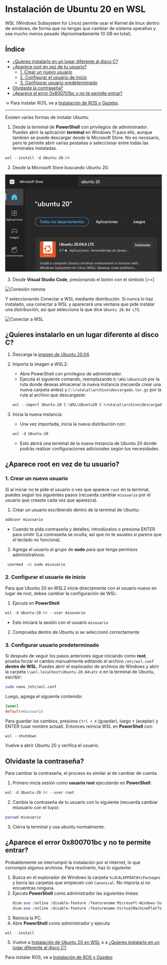 <h1>Instalación de Ubuntu 20 en WSL</h1>

WSL (Windows Subsystem for Linux) permite usar el Kernel de linux dentro de windows, de forma que no tengas que cambiar de sistema operativo y sea mucho menos pesado (Aproximadamente 10 GB en total). 

<h2>Índice</h2>

- [¿Quieres instalarlo en un lugar diferente al disco C?](#quieres-instalarlo-en-un-lugar-diferente-al-disco-c)
- [¿Aparece root en vez de tu usuario?](#aparece-root-en-vez-de-tu-usuario)
  - [1. Crear un nuevo usuario](#1-crear-un-nuevo-usuario)
  - [2. Configurar el usuario de inicio](#2-configurar-el-usuario-de-inicio)
  - [3. Configurar usuario predeterminado](#3-configurar-usuario-predeterminado)
- [Olvidaste la contraseña?](#olvidaste-la-contraseña)
- [¿Aparece el error 0x800701bc y no te permite entrar?](#aparece-el-error-0x800701bc-y-no-te-permite-entrar)

-> Para instalar ROS, ve a [Instalación de ROS y Gazebo](Instalacion-Ros.md).
___

Existen varias formas de instalar Ubuntu. 
1. Desde la terminal de **PowerShell** con privilegios de administrador. Puedes abrir la aplicación **terminal** en Windows 11 para ello, aunque también se puede descargar desde la Microsoft Store. No es necesario, pero te permite abrir varias pestañas o seleccionar entre todas las terminales instaladas.
```powershell
wsl --install -d Ubuntu-20.04
```
2. Desde la Microsoft Store buscando Ubuntu 20:
   
![Microsoft Store](assets/Microsoft_Store.png)

3. Desde **Visual Studio Code**, presionando el botón con el símbolo [><]

![Conexión remota](assets/Conexion_remota.png)

Y seleccionando Conectar a WSL mediante distribución. Si nunca lo haz instalado, usa conectar a WSL y aparecerá una ventana que pide instalar una distribución, así que selecciona la que dice `Ubuntu 20.04 LTS`.

![Conectar a WSL](assets/WSL_VSCode.png)

## ¿Quieres instalarlo en un lugar diferente al disco C?
1. Descarga la [imagen de Ubuntu 20.04](https://aka.ms/wslubuntu2004).
2. Importa la imagen a WSL2:
   * Abre PowerShell con privilegios de administrador.
   * Ejecuta el siguiente comando, reemplazando `D:\WSL\Ubuntu20` por la ruta donde deseas almacenar la nueva instancia (recuerda crear una nueva carpeta antes) y `C:\ruta\al\archivo\descargado.tar.gz` por la ruta al archivo que descargaste:
    ```powershell
    wsl --import Ubuntu-20 C:\WSL\Ubuntu20 C:\ruta\al\archivo\descargado.tar.gz --version 2
    ```
3. Inicia la nueva instancia:
   * Una vez importada, inicia la nueva distribución con:

    ```powershell
    wsl -d Ubuntu-20
    ```
   * Esto abrirá una terminal de la nueva instancia de Ubuntu 20 donde podrás realizar configuraciones adicionales según tus necesidades.
## ¿Aparece root en vez de tu usuario?

### 1. Crear un nuevo usuario

Si al iniciar no te pide el usuario o ves que aparece `root` en la terminal, puedes seguir los siguientes pasos (recuerda cambiar `miusuario` por el usuario que creaste cada vez que aparezca).
1.  Crear un usuario escribiendo dentro de la terminal de Ubuntu:
```bash
adduser miusuario
```
* Cuando te pida contraseña y detalles, introdúcelos o presiona ENTER para omitir (La contraseña se oculta, así que no te asustes si parece que el teclado no funciona).

2. Agrega el usuario al grupo de **sudo** para que tenga permisos administrativos:
```bash
 usermod -aG sudo miusuario
```
### 2. Configurar el usuario de inicio
Para que Ubuntu 20 en WSL2 inicie directamente con el usuario nuevo en lugar de root, debes cambiar la configuración de WSL:
1. Ejecuta en **PowerShell**:
```powershell
wsl -d Ubuntu-20.04 --user miusuario
```
* Esto iniciará la sesión con el usuario `miusuario`

2. Comprueba dentro de Ubuntu si se seleccionó correctamente
### 3. Configurar usuario predeterminado
Si después de seguir los pasos anteriores sigue iniciando como **root**, prueba forzar el cambio manualmente editando el archivo `/etc/wsl.conf` **dentro de WSL**. Puedes abrir el explorador de archivos de Windows y abrir la carpeta `\\wsl.localhost\Ubuntu-20.04\etc` o en la terminal de Ubuntu, escribir:
```bash
sudo nano /etc/wsl.conf
```
Luego, agrega el siguiente contenido:
```ini
[user]
default=miusuario
```
Para guardar los cambios, presiona `Ctrl + X` (guardar), luego `Y` (aceptar) y ENTER (usar nombre actual). Entonces reinicia WSL en **PowerShell** con:
```powershell
wsl --shutdown
```
Vuelve a abrir Ubuntu 20 y verifica el usuario.

## Olvidaste la contraseña?
Para cambiar la contraseña, el proceso es similar al de cambiar de cuenta.
1. Primero inicia sesión como **usuario root** ejecutando en **PowerShell**:
```powershell
wsl -d Ubuntu-20.04 --user root
```
2. Cambia la contraseña de tu usuario con lo siguiente (recuerda cambiar miusuario con el tuyo):
```bash
passwd miusuario
```

3. Cierra la terminal y usa ubuntu normalmente.

## ¿Aparece el error 0x800701bc y no te permite entrar?
Probablemente se interrumpió la instalación por el internet, lo que corrompió algunos archivos. Para resolverlo, haz lo siguiente: 
1. Busca en el explorador de Windows la carpeta `%LOCALAPPDATA%\Packages` y borra las carpetas que empiecen con `Canonical`. No importa si no encuentras ninguna.
2. Ejecuta **PowerShell** como administrador las siguientes lineas:
    ```powershell
    dism.exe /online /disable-feature /featurename:Microsoft-Windows-Subsystem-Linux /norestart
    dism.exe /online /disable-feature /featurename:VirtualMachinePlatform /norestart
    ```
3. Reinicia la PC.
4. Abre **PowerShell** como administrador y ejecuta 
```powershell
wsl --install
```
5. Vuelve  a [Instalación de Ubuntu 20 en WSL](#instalación-de-ubuntu-20-en-wsl) o a [¿Quieres instalarlo en un lugar diferente al disco C?](#quieres-instalarlo-en-un-lugar-diferente-al-disco-c).

Para instalar ROS, ve a [Instalación de ROS y Gazebo](Instalacion-Ros.md)